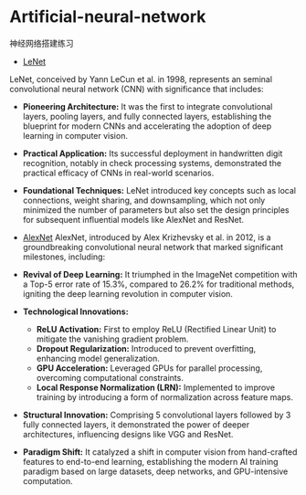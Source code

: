 # Artificial-neural-network
神经网络搭建练习
- [LeNet](https://github.com/LEO690201/Artificial-neural-network/tree/LeNet-5)


  
LeNet, conceived by Yann LeCun et al. in 1998, represents an seminal convolutional neural network (CNN) with significance that includes:

- **Pioneering Architecture:** It was the first to integrate convolutional layers, pooling layers, and fully connected layers, establishing the blueprint for modern CNNs and accelerating the adoption of deep learning in computer vision.
  
- **Practical Application:** Its successful deployment in handwritten digit recognition, notably in check processing systems, demonstrated the practical efficacy of CNNs in real-world scenarios.
  
- **Foundational Techniques:** LeNet introduced key concepts such as local connections, weight sharing, and downsampling, which not only minimized the number of parameters but also set the design principles for subsequent influential models like AlexNet and ResNet.
  
- [AlexNet](https://github.com/LEO690201/Artificial-neural-network/tree/AlexNet)
  AlexNet, introduced by Alex Krizhevsky et al. in 2012, is a groundbreaking convolutional neural network that marked significant milestones, including:

- **Revival of Deep Learning:**
  It triumphed in the ImageNet competition with a Top-5 error rate of 15.3%, compared to 26.2% for traditional methods, igniting the deep learning revolution in computer vision.

- **Technological Innovations:**
  - **ReLU Activation:** First to employ ReLU (Rectified Linear Unit) to mitigate the vanishing gradient problem.
  - **Dropout Regularization:** Introduced to prevent overfitting, enhancing model generalization.
  - **GPU Acceleration:** Leveraged GPUs for parallel processing, overcoming computational constraints.
  - **Local Response Normalization (LRN):** Implemented to improve training by introducing a form of normalization across feature maps.

- **Structural Innovation:**
  Comprising 5 convolutional layers followed by 3 fully connected layers, it demonstrated the power of deeper architectures, influencing designs like VGG and ResNet.

- **Paradigm Shift:**
  It catalyzed a shift in computer vision from hand-crafted features to end-to-end learning, establishing the modern AI training paradigm based on large datasets, deep networks, and GPU-intensive computation.
